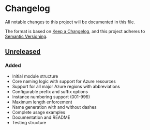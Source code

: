 # Changelog

All notable changes to this project will be documented in this file.

The format is based on [Keep a Changelog](https://keepachangelog.com/en/1.0.0/),
and this project adheres to [Semantic Versioning](https://semver.org/spec/v2.0.0.html).

## [Unreleased]

### Added
- Initial module structure
- Core naming logic with support for Azure resources
- Support for all major Azure regions with abbreviations
- Configurable prefix and suffix options
- Instance numbering support (001-999)
- Maximum length enforcement
- Name generation with and without dashes
- Complete usage examples
- Documentation and README
- Testing structure

[Unreleased]: https://github.com/gmirsky/azure_naming/commits
